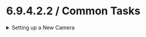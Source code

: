 # 6.9.4.2.2 / Common Tasks

<details>

<summary>Setting up a  New Camera</summary>

## 📷 SADP Camera Setup Guide

This guide walks you through the process of setting up a new camera using the SADP tool. It's tailored for users working from the Tech Office Computer, which is pre-connected to the Security VLAN.

***

### 🛠 Step-by-Step Setup

#### 1. Launch SADP Tool

* Open the SADP Tool from the desktop or start menu.
* The tool will automatically scan the network for connected Hikvision devices.

***

#### 2. Find the New Camera

* In the SADP interface, locate Status column and look for the device showing Inactive.
* This indicates a new, uninitialized camera.

***

#### 3. Activate the Camera

* Click checkbox on the Inactive camera row to highlight it
* On the right-hand panel, you will see a section prompting you to create a password.

**🔐 Set the Password:**

* Use the standard password listed in Airtable under “HIK Vision Camera’s” Password
* Enter the password in the required fields.
* Click Activate.

***

#### 4. Skip Security Questions (If Prompted)

* If a window appears asking you to set security questions, navigate to the bottom-right and click Skip.

***

#### 5. Enable DHCP

* Still on the right-hand panel, find and tick the checkbox for “Enable DHCP”.
* You will have to re-enter the password, then click Modify.

***

#### 6. Wait for IP Assignment

* After about a minute, the camera will be automatically assigned a new IP address in the format:\
  10.150.95.XXX

***

#### 7. Final Configuration

* Open Google Chrome.
* In the address bar, type the camera’s new IP address (e.g., 10.150.95.108) and press Enter.
* This will take you to the camera’s web interface where you can complete the configuration.

***

### 💡 Notes

* If the camera does not appear in SADP, confirm it's powered and physically connected to the correct network switch.
* The IP format 10.150.95.XXX confirms the camera is on the correct subnet.

If multiple cameras are being configured at once, activate them one at a time to avoid IP conflicts.

</details>
